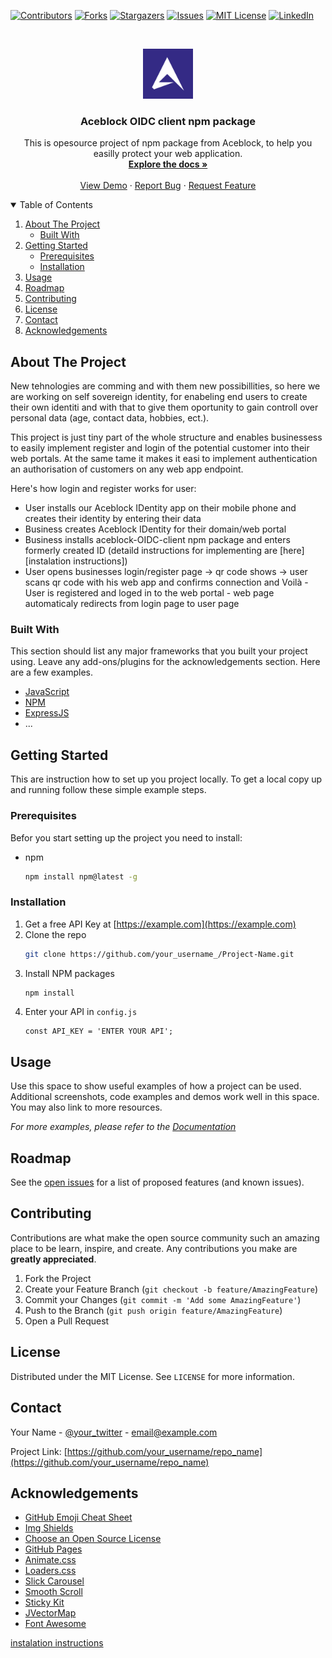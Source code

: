 [![Contributors][contributors-shield]][contributors-url]
[![Forks][forks-shield]][forks-url]
[![Stargazers][stars-shield]][stars-url]
[![Issues][issues-shield]][issues-url]
[![MIT License][license-shield]][license-url]
[![LinkedIn][linkedin-shield]][linkedin-url]


<!-- PROJECT LOGO -->
<br />
<p align="center">
  <a href="https://github.com/aceblockID/aceblock-OIDC-client">
    <img src="images/aceblock_logo.png" alt="Logo" width="80" height="80">
  </a>

  <h3 align="center">Aceblock OIDC client npm package</h3>

  <p align="center">
    This is opesource project of npm package from Aceblock, to help you easilly protect your web application.
    <br />
    <a href="https://github.com/aceblockID/aceblock-OIDC-client"><strong>Explore the docs »</strong></a>
    <br />
    <br />
    <a href="https://github.com/aceblockID/aceblock-OIDC-client">View Demo</a>
    ·
    <a href="https://github.com/aceblockID/aceblock-OIDC-client/issues">Report Bug</a>
    ·
    <a href="https://github.com/aceblockID/aceblock-OIDC-client/issues">Request Feature</a>
  </p>
</p>


<!-- TABLE OF CONTENTS -->
<details open="open">
  <summary>Table of Contents</summary>
  <ol>
    <li>
      <a href="#about-the-project">About The Project</a>
      <ul>
        <li><a href="#built-with">Built With</a></li>
      </ul>
    </li>
    <li>
      <a href="#getting-started">Getting Started</a>
      <ul>
        <li><a href="#prerequisites">Prerequisites</a></li>
        <li><a href="#installation">Installation</a></li>
      </ul>
    </li>
    <li><a href="#usage">Usage</a></li>
    <li><a href="#roadmap">Roadmap</a></li>
    <li><a href="#contributing">Contributing</a></li>
    <li><a href="#license">License</a></li>
    <li><a href="#contact">Contact</a></li>
    <li><a href="#acknowledgements">Acknowledgements</a></li>
  </ol>
</details>



<!-- ABOUT THE PROJECT -->
## About The Project

New tehnologies are comming and with them new possibillities, so here we are working on self sovereign identity, for enabeling end users to create their own identiti and with that to give them oportunity to gain controll over personal data (age, contact data, hobbies, ect.).

This project is just tiny part of the whole structure and enables businessess to easily implement register and login  of the potential customer into their web portals. At the same tame it makes it easi to implement authentication an authorisation of customers on any web app endpoint.

Here's how login and register works for user:
* User installs our Aceblock IDentity app on their mobile phone and creates their identity by entering their data 
* Business creates Aceblock IDentity for their domain/web portal
* Business installs aceblock-OIDC-client npm package and enters formerly created ID (detaild instructions for implementing are [here][instalation instructions])
* User opens businesses login/register page -> qr code shows -> user scans qr code with his web app and confirms connection and Voilà - User is registered and loged in to the web portal - web page automaticaly redirects from login page to user page

### Built With

This section should list any major frameworks that you built your project using. Leave any add-ons/plugins for the acknowledgements section. Here are a few examples.
* [JavaScript](https://www.javascript.com/)
* [NPM](https://www.npmjs.com/)
* [ExpressJS](https://expressjs.com/)
* ...



<!-- GETTING STARTED -->
## Getting Started

This are instruction how to set up you project locally.
To get a local copy up and running follow these simple example steps.

### Prerequisites

Befor you start setting up the project you need to install:

* npm
  ```sh
  npm install npm@latest -g
  ```

### Installation



1. Get a free API Key at [https://example.com](https://example.com)
2. Clone the repo
   ```sh
   git clone https://github.com/your_username_/Project-Name.git
   ```
3. Install NPM packages
   ```sh
   npm install
   ```
4. Enter your API in `config.js`
   ```JS
   const API_KEY = 'ENTER YOUR API';
   ```



<!-- USAGE EXAMPLES -->
## Usage

Use this space to show useful examples of how a project can be used. Additional screenshots, code examples and demos work well in this space. You may also link to more resources.

_For more examples, please refer to the [Documentation](https://example.com)_



<!-- ROADMAP -->
## Roadmap

See the [open issues](https://github.com/othneildrew/Best-README-Template/issues) for a list of proposed features (and known issues).



<!-- CONTRIBUTING -->
## Contributing

Contributions are what make the open source community such an amazing place to be learn, inspire, and create. Any contributions you make are **greatly appreciated**.

1. Fork the Project
2. Create your Feature Branch (`git checkout -b feature/AmazingFeature`)
3. Commit your Changes (`git commit -m 'Add some AmazingFeature'`)
4. Push to the Branch (`git push origin feature/AmazingFeature`)
5. Open a Pull Request



<!-- LICENSE -->
## License

Distributed under the MIT License. See `LICENSE` for more information.



<!-- CONTACT -->
## Contact

Your Name - [@your_twitter](https://twitter.com/your_username) - email@example.com

Project Link: [https://github.com/your_username/repo_name](https://github.com/your_username/repo_name)



<!-- ACKNOWLEDGEMENTS -->
## Acknowledgements
* [GitHub Emoji Cheat Sheet](https://www.webpagefx.com/tools/emoji-cheat-sheet)
* [Img Shields](https://shields.io)
* [Choose an Open Source License](https://choosealicense.com)
* [GitHub Pages](https://pages.github.com)
* [Animate.css](https://daneden.github.io/animate.css)
* [Loaders.css](https://connoratherton.com/loaders)
* [Slick Carousel](https://kenwheeler.github.io/slick)
* [Smooth Scroll](https://github.com/cferdinandi/smooth-scroll)
* [Sticky Kit](http://leafo.net/sticky-kit)
* [JVectorMap](http://jvectormap.com)
* [Font Awesome](https://fontawesome.com)




<!-- MARKDOWN LINKS & IMAGES -->
<!-- https://www.markdownguide.org/basic-syntax/#reference-style-links -->
[contributors-shield]: https://img.shields.io/github/contributors/aceblockID/aceblock-OIDC-client.svg?style=for-the-badge
[contributors-url]: https://github.com/aceblockID/aceblock-OIDC-client/graphs/contributors
[forks-shield]: https://img.shields.io/github/forks/aceblockID/aceblock-OIDC-client.svg?style=for-the-badge
[forks-url]: https://github.com/aceblockID/aceblock-OIDC-client/network/members
[stars-shield]: https://img.shields.io/github/stars/aceblockID/aceblock-OIDC-client.svg?style=for-the-badge
[stars-url]: https://github.com/aceblockID/aceblock-OIDC-client/stargazers
[issues-shield]: https://img.shields.io/github/issues/aceblockID/aceblock-OIDC-client.svg?style=for-the-badge
[issues-url]: https://github.com/aceblockID/aceblock-OIDC-client/issues
[license-shield]: https://img.shields.io/github/license/aceblockID/aceblock-OIDC-client.svg?style=for-the-badge
[license-url]: https://github.com/aceblockID/aceblock-OIDC-client/blob/master/LICENSE.txt
[linkedin-shield]: https://img.shields.io/badge/-LinkedIn-black.svg?style=for-the-badge&logo=linkedin&colorB=555
[linkedin-url]: https://www.linkedin.com/company/aceblockcom/
[product-screenshot]: images/screenshot.png
[instalation instructions](https://github.com/aceblockID/aceblock-login-npm-example/blob/master/README.md)
